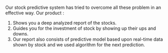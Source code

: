 Our stock predictive system has tried to overcome all these problem in an effective way.
Our product :
1. Shows you a deep analyzed report of the stocks. 
2. Guides you for the investment of stock by showing up their ups and downs.
3. Our report also consists of predictive model based upon real-time data shown by stock and we used algorithm for the next prediction.
